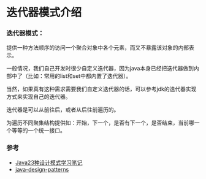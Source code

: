 # 迭代器模式介绍

### 迭代器模式：

提供一种方法顺序的访问一个聚合对象中各个元素，而又不暴露该对象的内部表示。

一般情况，我们自己开发时很少自定义迭代器，因为java本身已经把迭代器做到内部中了（比如：常用的list和set中都内置了迭代器）。

当然，如果真有这种需求需要我们自定义迭代器的话，可以参考jdk的迭代器实现方式来实现自己的迭代器。

迭代器是可以从前往后，或者从后往前遍历的。

为遍历不同聚集结构提供如：开始，下一个，是否有下一个，是否结束，当前哪一个等等的一个统一接口。

### 参考

* [Java23种设计模式学习笔记](http://www.cnblogs.com/meet/p/5116504.html)
* [java-design-patterns](https://github.com/iluwatar/java-design-patterns)

